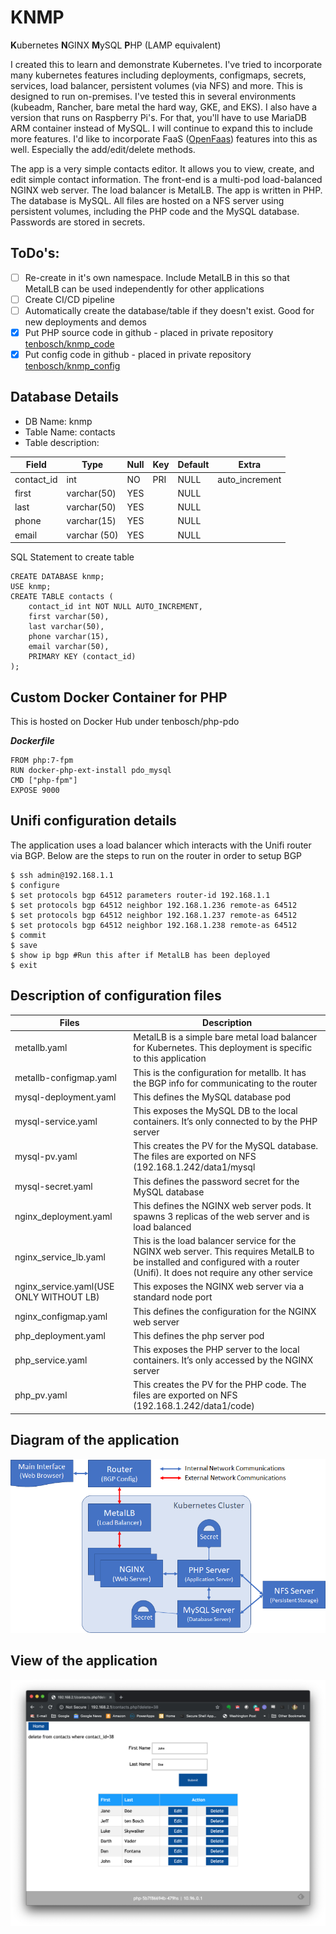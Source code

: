 # KNMP
**K**ubernetes **N**GINX **M**ySQL **P**HP (LAMP equivalent)

I created this to learn and demonstrate Kubernetes. I've tried to incorporate many kubernetes features including deployments, configmaps, secrets, services, load balancer, persistent volumes (via NFS) and more.  This is designed to run on-premises.  I've tested this in several environments (kubeadm, Rancher, bare metal the hard way, GKE, and EKS).  I also have a version that runs on Raspberry Pi's.  For that, you'll have to use MariaDB ARM container instead of MySQL.  I will continue to expand this to include more features.  I'd like to incorporate FaaS ([OpenFaas](https://github.com/openfaas/faas)) features into this as well.  Especially the add/edit/delete methods.

The app is a very simple contacts editor. It allows you to view, create, and edit simple contact information. The front-end is a multi-pod load-balanced NGINX web server. The load balancer is MetalLB. The app is written in PHP. The database is MySQL. All files are hosted on a NFS server using persistent volumes, including the PHP code and the MySQL database. Passwords are stored in secrets.

## ToDo's:
- [ ] Re-create in it's own namespace. Include MetalLB in this so that MetalLB can be used independently for other applications
- [ ] Create CI/CD pipeline
- [ ] Automatically create the database/table if they doesn't exist.  Good for new deployments and demos
- [x] Put PHP source code in github - placed in private repository [tenbosch/knmp_code](https://github.com/tenbosch/knmp_code)
- [x] Put config code in github - placed in private repository [tenbosch/knmp_config](https://github.com/tenbosch/knmp_config)

## Database Details
- DB Name: knmp
- Table Name: contacts
- Table description:

| Field | Type | Null | Key | Default | Extra |
|--|--|--|--|--|--|
| contact_id | int | NO | PRI | NULL | auto_increment |
| first | varchar(50) | YES | | NULL |
| last | varchar(50) | YES | | NULL |
| phone | varchar(15) | YES | | NULL |
| email | varchar (50) | YES | | NULL |


SQL Statement to create table
```
CREATE DATABASE knmp;
USE knmp;
CREATE TABLE contacts (
    contact_id int NOT NULL AUTO_INCREMENT,
    first varchar(50),
    last varchar(50),
    phone varchar(15),
    email varchar(50),
    PRIMARY KEY (contact_id)
);
```

## Custom Docker Container for PHP 
This is hosted on Docker Hub under tenbosch/php-pdo

***Dockerfile***
```
FROM php:7-fpm
RUN docker-php-ext-install pdo_mysql
CMD ["php-fpm"]
EXPOSE 9000
```

## Unifi configuration details
The application uses a load balancer which interacts with the Unifi router via BGP.  Below are the steps to run on the router in order to setup BGP
```
$ ssh admin@192.168.1.1
$ configure
$ set protocols bgp 64512 parameters router-id 192.168.1.1
$ set protocols bgp 64512 neighbor 192.168.1.236 remote-as 64512
$ set protocols bgp 64512 neighbor 192.168.1.237 remote-as 64512
$ set protocols bgp 64512 neighbor 192.168.1.238 remote-as 64512
$ commit
$ save
$ show ip bgp #Run this after if MetalLB has been deployed
$ exit
```

## Description of configuration files

| Files | Description |
|--|--|
| metallb.yaml | MetalLB is a simple bare metal load balancer for Kubernetes.  This deployment is specific to this application |
| metallb-configmap.yaml | This is the configuration for metallb.  It has the BGP info for communicating to the router |
| mysql-deployment.yaml | This defines the MySQL database pod |
| mysql-service.yaml | This exposes the MySQL DB to the local containers.  It’s only connected to by the PHP server |
| mysql-pv.yaml | This creates the PV for the MySQL database.  The files are exported on NFS (192.168.1.242/data1/mysql |
| mysql-secret.yaml | This defines the password secret for the MySQL database |
| nginx_deployment.yaml | This defines the NGINX web server pods.  It spawns 3 replicas of the web server and is load balanced |
| nginx_service_lb.yaml | This is the load balancer service for the NGINX web server.  This requires MetalLB to be installed and configured with a router (Unifi).  It does not require any other service |
| nginx_service.yaml(USE ONLY WITHOUT LB) | This exposes the NGINX web server via a standard node port |
| nginx_configmap.yaml | This defines the configuration for the NGINX web server |
| php_deployment.yaml | This defines the php server pod |
| php_service.yaml | This exposes the PHP server to the local containers.  It’s only accessed by the NGINX server |
| php_pv.yaml | This creates the PV for the PHP code.  The files are exported on NFS (192.168.1.242/data1/code) |

## Diagram of the application
![Application Diagram](diagram.png)

## View of the application
![Application View](appview.png)
